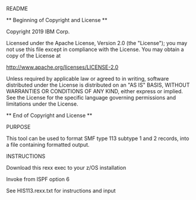 README

** Beginning of Copyright and License **

Copyright 2019 IBM Corp.

Licensed under the Apache License, Version 2.0 (the "License");
you may not use this file except in compliance with the License.
You may obtain a copy of the License at

http://www.apache.org/licenses/LICENSE-2.0

Unless required by applicable law or agreed to in writing, software distributed under the License is distributed on an "AS IS" BASIS,
WITHOUT WARRANTIES OR CONDITIONS OF ANY KIND, either express or implied.
See the License for the specific language governing permissions and
limitations under the License.

** End of Copyright and License **

PURPOSE

This tool can be used to format SMF type 113 subtype 1 and 2 records, into a file containing formatted output.

INSTRUCTIONS

Download this rexx exec to your z/OS installation

Invoke from ISPF option 6

See HIS113.rexx.txt for instructions and input
